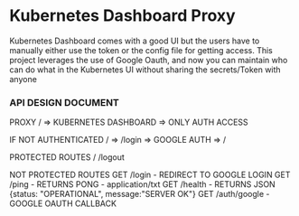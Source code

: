 # Kubernetes Dashboard Proxy

Kubernetes Dashboard comes with a good UI but the users have to manually either use the token or the config file for getting access. This project leverages the use of Google Oauth, and now you can maintain who can do what in the Kubernetes UI without sharing the secrets/Token with anyone

### API DESIGN DOCUMENT
PROXY
/ => KUBERNETES DASHBOARD => ONLY AUTH ACCESS

IF NOT AUTHENTICATED 
/ => /login => GOOGLE AUTH => /

PROTECTED ROUTES
/
/logout

NOT PROTECTED ROUTES
GET /login        - REDIRECT TO GOOGLE LOGIN
GET /ping         - RETURNS PONG - application/txt
GET /health       - RETURNS JSON {status: "OPERATIONAL", message:"SERVER OK"}
GET /auth/google  - GOOGLE OAUTH CALLBACK
